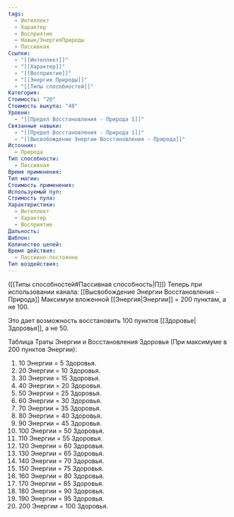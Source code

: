 ```yaml
---
tags:
  - Интеллект
  - Характер
  - Восприятие
  - Навык/ЭнергияПрироды
  - Пассивная
Ссылки:
  - "[[Интеллект]]"
  - "[[Характер]]"
  - "[[Восприятие]]"
  - "[[Энергия Природы]]"
  - "[[Типы способностей]]"
Категория: 
Стоимость: "20"
Стоимость выкупа: "40"
Уровни:
  - "[[Предел Восстановления - Природа 1]]"
Связанные навыки:
  - "[[Предел Восстановления - Природа 1]]"
  - "[[Высвобождение Энергии Восстановления - Природа]]"
Источник:
  - Природа
Тип способности:
  - Пассивная
Время применения: 
Тип магии: 
Стоимость применения: 
Используемый пул: 
Стоимость пула: 
Характеристики:
  - Интеллект
  - Характер
  - Восприятие
Дальность: 
Шаблон: 
Количество целей: 
Время действия:
  - Пассивно-постоянно
Тип воздействия:
---
```

([[Типы способностей#Пассивная способность|П]]) Теперь при использовании канала: [[Высвобождение Энергии Восстановления - Природа]] Максимум вложенной [[Энергия|Энергии]] = 200 пунктам, а не 100.

Это дает возможность восстановить 100 пунктов [[Здоровье|Здоровья]], а не 50.

Таблица Траты Энергии и Восстановления Здоровья
(При максимуме в 200 пунктов Энергии):

1. 10 Энергии = 5 Здоровья.
2. 20 Энергии = 10 Здоровья.
3. 30 Энергии = 15 Здоровья. 
4. 40 Энергии = 20 Здоровья.
5. 50 Энергии = 25 Здоровья.
6. 60 Энергии = 30 Здоровья.
7. 70 Энергии = 35 Здоровья.
8. 80 Энергии = 40 Здоровья.
9. 90 Энергии = 45 Здоровья.
10. 100 Энергии = 50 Здоровья.
11. 110 Энергии = 55 Здоровья.
12. 120 Энергии = 60 Здоровья.
13. 130 Энергии = 65 Здоровья.
14. 140 Энергии = 70 Здоровья.
15. 150 Энергии = 75 Здоровья.
16. 160 Энергии = 80 Здоровья.
17. 170 Энергии = 85 Здоровья.
18. 180 Энергии = 90 Здоровья.
19. 190 Энергии = 95 Здоровья.
20. 200 Энергии = 100 Здоровья.
